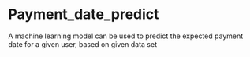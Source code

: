 # Payment_date_predict
A machine learning model can be used to predict the expected payment date for a given user, based on given data set
